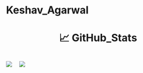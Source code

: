 # Keshav_Agarwal

<h1 align="center"><b>📈 GitHub_Stats</b></h1>

<br>
<picture>
<source 
  srcset="https://github-readme-stats.vercel.app/api?username=MasterK0927&show_icons=true&theme=dark"
  media="(prefers-color-scheme: dark)"
/>
<source
  srcset="https://github-readme-stats.vercel.app/api?username=MasterK0927&show_icons=true"
  media="(prefers-color-scheme: light), (prefers-color-scheme: dark)"
/>
<img src="https://github-readme-stats.vercel.app/api?username=MasterK0927&show_icons=true" />
</picture>
&nbsp;&nbsp;&nbsp;                                                                                          
<picture>
<source 
  srcset="https://github-readme-stats.vercel.app/api/top-langs/?username=MasterK0927&theme=blue-green"
  media="(prefers-color-scheme: dark)"
/>
<source
  srcset="https://github-readme-stats.vercel.app/api/top-langs/?username=MasterK0927&theme=blue-green"
  media="(prefers-color-scheme: light), (prefers-color-scheme: no-preference)"
/>
<img src="https://github-readme-stats.vercel.app/api/top-langs/?username=MasterK0927&theme=blue-green" />
</picture>                                                                                          

